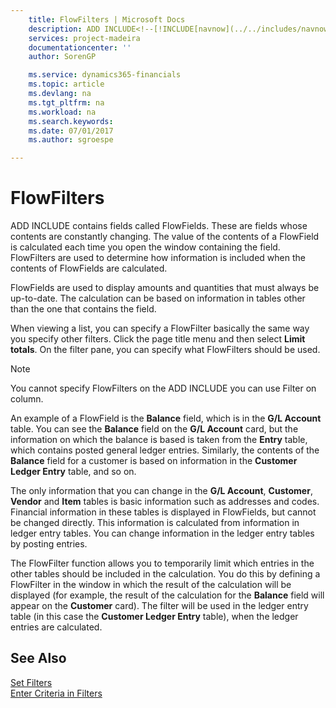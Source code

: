 ```yaml
---
    title: FlowFilters | Microsoft Docs
    description: ADD INCLUDE<!--[!INCLUDE[navnow](../../includes/navnow_md.md)]--> contains fields called FlowFields. These are fields whose contents are constantly changing. The value of the contents of a FlowField is calculated each time you open the window containing the field. FlowFilters are used to determine how information is included when the contents of FlowFields are calculated.
    services: project-madeira
    documentationcenter: ''
    author: SorenGP

    ms.service: dynamics365-financials
    ms.topic: article
    ms.devlang: na
    ms.tgt_pltfrm: na
    ms.workload: na
    ms.search.keywords:
    ms.date: 07/01/2017
    ms.author: sgroespe

---
```

# FlowFilters
ADD INCLUDE<!--[!INCLUDE[navnow](../../includes/navnow_md.md)]--> contains fields called FlowFields. These are fields whose contents are constantly changing. The value of the contents of a FlowField is calculated each time you open the window containing the field. FlowFilters are used to determine how information is included when the contents of FlowFields are calculated.  
  
 FlowFields are used to display amounts and quantities that must always be up-to-date. The calculation can be based on information in tables other than the one that contains the field.  
  
 When viewing a list, you can specify a FlowFilter basically the same way you specify other filters. Click the page title menu and then select **Limit totals**. On the filter pane, you can specify what FlowFilters should be used.  
  
> [!NOTE]  
>  You cannot specify FlowFilters on the ADD INCLUDE<!--[!INCLUDE[nav_web](../../includes/nav_web_md.md)]--> you can use Filter on column.  
  
 An example of a FlowField is the **Balance** field, which is in the **G/L Account** table. You can see the **Balance** field on the **G/L Account** card, but the information on which the balance is based is taken from the **Entry** table, which contains posted general ledger entries. Similarly, the contents of the **Balance** field for a customer is based on information in the **Customer Ledger Entry** table, and so on.  
  
 The only information that you can change in the **G/L Account**, **Customer**, **Vendor** and **Item** tables is basic information such as addresses and codes. Financial information in these tables is displayed in FlowFields, but cannot be changed directly. This information is calculated from information in ledger entry tables. You can change information in the ledger entry tables by posting entries.  
  
 The FlowFilter function allows you to temporarily limit which entries in the other tables should be included in the calculation. You do this by defining a FlowFilter in the window in which the result of the calculation will be displayed (for example, the result of the calculation for the **Balance** field will appear on the **Customer** card). The filter will be used in the ledger entry table (in this case the **Customer Ledger Entry** table), when the ledger entries are calculated.  
  
## See Also  
 [Set Filters](../FullExperience/how-to-set-filters.md)   
 [Enter Criteria in Filters](../FullExperience/enter-criteria-in-filters.md)